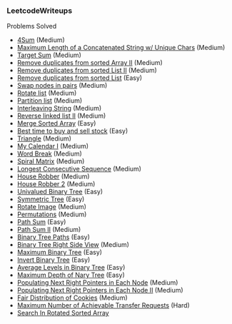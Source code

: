 ### LeetcodeWriteups

Problems Solved

- [4Sum](src/4Sum.md) (Medium)
- [Maximum Length of a Concatenated String w/ Unique Chars](src/maximum_length_of_a_concatenated_string_with_unique_characters.md) (Medium)
- [Target Sum](src/target_sum.md) (Medium)
- [Remove duplicates from sorted Array II](src/remove_duplicates_from_sorted_array_2.md) (Medium)
- [Remove duplicates from sorted List II](src/remove_duplicates_from_sorted_list_2.md) (Medium)
- [Remove duplicates from sorted List](src/remove_duplicates_from_sorted_list.md) (Easy)
- [Swap nodes in pairs](src/swap_nodes_in_pairs.md) (Medium)
- [Rotate list](src/rotate_list.md) (Medium)
- [Partition list](src/partition_list.md) (Medium)
- [Interleaving String](src/interleaving_strings.md) (Medium)
- [Reverse linked list II](src/reverse_linked_list_2.md) (Medium)
- [Merge Sorted Array](src/merge_sorted_array.md) (Easy)
- [Best time to buy and sell stock](src/best_time_to_buy_and_sell_stock.md) (Easy)
- [Triangle](src/triangle.md) (Medium)
- [My Calendar I](src/my_calendar_1.md) (Medium)
- [Word Break](src/word_break.md) (Medium)
- [Spiral Matrix](src/spiral_matrix.md) (Medium)
- [Longest Consecutive Sequence](src/longest_consecutive_sequence.md) (Medium)
- [House Robber](src/house_robber.md) (Medium)
- [House Robber 2](src/house_robber_2.md) (Medium)
- [Univalued Binary Tree](src/univalued_binary_tree.md) (Easy)
- [Symmetric Tree](src/symmetric_tree.md) (Easy)
- [Rotate Image](src/rotate_image.md) (Medium)
- [Permutations](src/permutations.md) (Medium)
- [Path Sum](src/path_sum.md) (Easy)
- [Path Sum II](src/path_sum_2.md) (Medium)
- [Binary Tree Paths](src/binary_tree_paths.md) (Easy)
- [Binary Tree Right Side View](src/binary_tree_right_side_view.md) (Medium)
- [Maximum Binary Tree](src/maximum_binary_tree.md) (Easy)
- [Invert Binary Tree](src/invert_binary_tree.md) (Easy)
- [Average Levels in Binary Tree](src/average_of_levels_in_binary_tree.md) (Easy)
- [Maximum Depth of Nary Tree](src/maximum_depth_of_nary_tree.md) (Easy)
- [Populating Next Right Pointers in Each Node](src/populating_next_right_pointers_in_each_node.md) (Medium)
- [Populating Next Right Pointers in Each Node II](src/populating_next_right_pointers_in_each_node_2.md) (Medium)
- [Fair Distribution of Cookies](src/fair_distribution_of_cookies.md) (Medium)
- [Maximum Number of Achievable Transfer Requests](src/maximum_number_of_achievable_transfer_requests.md) (Hard)
- [Search In Rotated Sorted Array](src/search_in_rotated_sorted_array.md)
